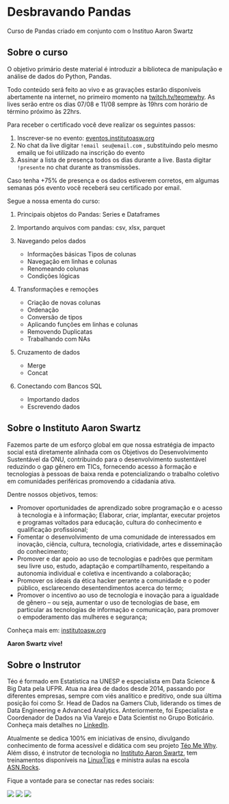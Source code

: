 # Desbravando Pandas

Curso de Pandas criado em conjunto com o Instituo Aaron Swartz

## Sobre o curso

O objetivo primário deste material é introduzir a biblioteca de manipulação e análise de dados do Python, Pandas.

Todo conteúdo será feito ao vivo e as gravações estarão disponíveis abertamente na internet, no primeiro momento na [twitch.tv/teomewhy](twitch.tv/teomewhy). As lives serão entre os dias 07/08 e 11/08 sempre às 19hrs com horário de término próximo às 22hrs.

Para receber o certificado você deve realizar os seguintes passos:

1. Inscrever-se no evento: [eventos.institutoasw.org](https://eventos.institutoasw.org/)
2. No chat da live digitar `!email seu@email.com` , substituindo pelo mesmo emailq ue foi utilizado na inscrição do evento
3. Assinar a lista de presença todos os dias durante a live. Basta digitar `!presente` no chat durante as transmissões.

Caso tenha +75% de presença e os dados estiverem corretos, em algumas semanas pós evento você receberá seu certificado por email.

Segue a nossa ementa do curso:

1. Principais objetos do Pandas: Series e Dataframes

2. Importando arquivos com pandas: csv, xlsx, parquet

3. Navegando pelos dados
    - Informações básicas Tipos de colunas
    - Navegação em linhas e colunas
    - Renomeando colunas
    - Condições lógicas

4. Transformações e remoções
    - Criação de novas colunas
    - Ordenação
    - Conversão de tipos
    - Aplicando funções em linhas e colunas
    - Removendo Duplicatas
    - Trabalhando com NAs

5. Cruzamento de dados
    - Merge
    - Concat

6. Conectando com Bancos SQL
    - Importando dados
    - Escrevendo dados  


## Sobre o Instituto Aaron Swartz

Fazemos parte de um esforço global em que nossa estratégia de impacto social está diretamente alinhada com os Objetivos do Desenvolvimento Sustentável da ONU, contribuindo para o desenvolvimento sustentável reduzindo o gap gênero em TICs, fornecendo acesso à formação e tecnologias à pessoas de baixa renda e potencializando o trabalho coletivo em comunidades periféricas promovendo a cidadania ativa.

Dentre nossos objetivos, temos:
- Promover oportunidades de aprendizado sobre programação e o acesso à tecnologia e à informação;
Elaborar, criar, implantar, executar projetos e programas voltados para educação, cultura do conhecimento e qualificação profissional;
- Fomentar o desenvolvimento de uma comunidade de interessados em inovação, ciência, cultura, tecnologia, criatividade, artes e disseminação do conhecimento;
- Promover e dar apoio ao uso de tecnologias e padrões que permitam seu livre uso, estudo, adaptação e compartilhamento, respeitando a autonomia individual e coletiva e incentivando a colaboração;
- Promover os ideais da ética hacker perante a comunidade e o poder público, esclarecendo desentendimentos acerca do termo;
- Promover o incentivo ao uso de tecnologia e inovação para a igualdade de gênero – ou seja, aumentar o uso de tecnologias de base, em particular as tecnologias de informação e comunicação, para promover o empoderamento das mulheres e segurança;

Conheça mais em: [institutoasw.org](https://institutoasw.org)

**Aaron Swartz vive!**

## Sobre o Instrutor

Téo é formado em Estatística na UNESP e especialista em Data Science & Big Data pela UFPR. Atua na área de dados desde 2014, passando por diferentes empresas, sempre com viés analítico e preditivo, onde sua última posição foi como Sr. Head de Dados na Gamers Club, liderando os times de Data Engineering e Advanced Analytics. Anteriormente, foi Especialista e Coordenador de Dados na Via Varejo e Data Scientist no Grupo Boticário. Conheça mais detalhes no [LinkedIn](https://www.linkedin.com/in/teocalvo/).

Atualmente se dedica 100% em iniciativas de ensino, divulgando conhecimento de forma acessível e didática com seu projeto [Téo Me Why](twitch.tv/teomewhy). Além disso, é instrutor de tecnologia no [Instituto Aaron Swartz](https://institutoasw.org/), tem treinamentos disponíveis na [LinuxTips](https://www.linuxtips.io/descomplicando-sql) e ministra aulas na escola [ASN.Rocks](https://asn.rocks/).

Fique a vontade para se conectar nas redes sociais:

<div> 
  <a href="https://www.youtube.com/channel/UC-Xa9J9-B4jBOoBNIHkMMKA" target="_blank"><img src="https://img.shields.io/badge/YouTube-FF0000?style=for-the-badge&logo=youtube&logoColor=white" target="_blank"></a>
 	<a href="https://www.twitch.tv/teomewhy" target="_blank"><img src="https://img.shields.io/badge/Twitch-9146FF?style=for-the-badge&logo=twitch&logoColor=white" target="_blank"></a>
  <a href="https://www.linkedin.com/in/teocalvo/" target="_blank"><img src="https://img.shields.io/badge/-LinkedIn-%230077B5?style=for-the-badge&logo=linkedin&logoColor=white" target="_blank"></a> 
</div>
